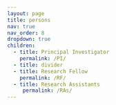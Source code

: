 ```yaml
---
layout: page
title: persons
nav: true
nav_order: 8
dropdown: true
children:
  - title: Principal Investigator
    permalink: /PI/
  - title: divider
  - title: Research Fellow
    permalink: /RF/
  - title: Research Assistants
     permalink: /RAs/
---
```

